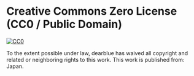 # Creative Commons Zero License (CC0 / Public Domain)

[![CC0](http://i.creativecommons.org/p/zero/1.0/88x31.png "CC0")](http://creativecommons.org/publicdomain/zero/1.0/)

To the extent possible under law, dearblue has waived all copyright and related or neighboring rights to this work.
This work is published from: Japan.
